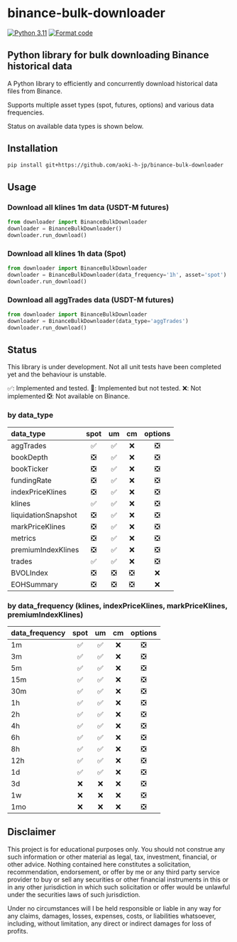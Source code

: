 # binance-bulk-downloader
[![Python 3.11](https://img.shields.io/badge/python-3.11-blue.svg)](https://www.python.org/downloads/release/python-3110//)
[![Format code](https://github.com/aoki-h-jp/binance-bulk-downloader/actions/workflows/Formatter.yml/badge.svg?branch=main)](https://github.com/aoki-h-jp/binance-bulk-downloader/actions/workflows/Formatter.yml)

## Python library for bulk downloading Binance historical data
A Python library to efficiently and concurrently download historical data files from Binance.

Supports multiple asset types (spot, futures, options) and various data frequencies.

Status on available data types is shown below.

## Installation

```bash
pip install git+https://github.com/aoki-h-jp/binance-bulk-downloader
```

## Usage
### Download all klines 1m data (USDT-M futures)
```python
from downloader import BinanceBulkDownloader
downloader = BinanceBulkDownloader()
downloader.run_download()
```

### Download all klines 1h data (Spot)
```python
from downloader import BinanceBulkDownloader
downloader = BinanceBulkDownloader(data_frequency='1h', asset='spot')
downloader.run_download()
```

### Download all aggTrades data (USDT-M futures)
```python
from downloader import BinanceBulkDownloader
downloader = BinanceBulkDownloader(data_type='aggTrades')
downloader.run_download()
```

## Status
This library is under development. Not all unit tests have been completed yet and the behaviour is unstable.

✅: Implemented and tested. 🚧: Implemented but not tested. ❌: Not implemented ❎: Not available on Binance.

### by data_type

| data_type           | spot | um   | cm   | options | 
| :------------------ | :--: | :--: | :--: | :-----: | 
| aggTrades           | ✅   | ✅   | ❌ | ❎      | 
| bookDepth           | ❎   | ✅   | ❌ | ❎      | 
| bookTicker          | ❎   | ✅   | ❌ | ❎      | 
| fundingRate         | ❎   | ✅   | ❌ | ❎      | 
| indexPriceKlines    | ❎   | ✅   | ❌ | ❎      | 
| klines              | ✅   | ✅   | ❌ | ❎      | 
| liquidationSnapshot | ❎   | ✅   | ❌ | ❎      | 
| markPriceKlines     | ❎   | ✅   | ❌ | ❎      | 
| metrics             | ❎   | ✅   | ❌ | ❎      | 
| premiumIndexKlines  | ❎   | ✅   | ❌ | ❎      | 
| trades              | ✅   | ✅   | ❌ | ❎      | 
| BVOLIndex           | ❎   | ❎   | ❎   | ❌    | 
| EOHSummary          | ❎   | ❎   | ❎   | ❌    | 

### by data_frequency (klines, indexPriceKlines, markPriceKlines, premiumIndexKlines)

| data_frequency | spot | um   | cm   | options |
| :------------- | :--: | :--: | :--: | :-----: |
| 1m             | ✅   | ✅   | ❌ | ❎      |
| 3m             | ✅   | ✅   | ❌ | ❎      |
| 5m             | ✅   | ✅   | ❌ | ❎      |
| 15m            | ✅   | ✅   | ❌ | ❎      |
| 30m            | ✅   | ✅   | ❌ | ❎      |
| 1h             | ✅   | ✅   | ❌ | ❎      |
| 2h             | ✅   | ✅   | ❌ | ❎      |
| 4h             | ✅   | ✅   | ❌ | ❎      |
| 6h             | ✅   | ✅   | ❌ | ❎      |
| 8h             | ✅   | ✅   | ❌ | ❎      |
| 12h            | ✅   | ✅   | ❌ | ❎      |
| 1d             | ✅   | ✅   | ❌ | ❎      |
| 3d             | ❌   | ❌   | ❌ | ❎      |
| 1w             | ❌   | ❌   | ❌ | ❎      |
| 1mo            | ❌   | ❌   | ❌ | ❎      |


## Disclaimer
This project is for educational purposes only. You should not construe any such information or other material as legal,
tax, investment, financial, or other advice. Nothing contained here constitutes a solicitation, recommendation,
endorsement, or offer by me or any third party service provider to buy or sell any securities or other financial
instruments in this or in any other jurisdiction in which such solicitation or offer would be unlawful under the
securities laws of such jurisdiction.

Under no circumstances will I be held responsible or liable in any way for any claims, damages, losses, expenses, costs,
or liabilities whatsoever, including, without limitation, any direct or indirect damages for loss of profits.